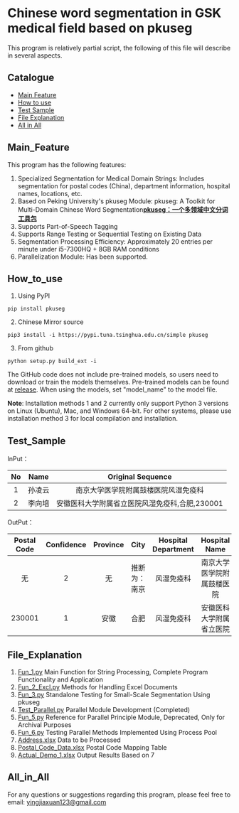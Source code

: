 # Chinese word segmentation in GSK medical field based on pkuseg
This program is relatively partial script, the following of this file will describe in several aspects.

## Catalogue

* [Main Feature](#Main_Feature)
* [How to use](#How_to_use)
* [Test Sample](#Test_Sample)
* [File Explanation](#File_Explanation)
* [All in All](#All_in_All)

## Main_Feature

This program has the following features:

1. Specialized Segmentation for Medical Domain Strings: Includes segmentation for postal codes (China), department information, hospital names, locations, etc.
2. Based on Peking University's pkuseg Module: pkuseg: A Toolkit for Multi-Domain Chinese Word Segmentation[**pkuseg：一个多领域中文分词工具包**](https://github.com/lancopku/PKUSeg-python)
3. Supports Part-of-Speech Tagging
4. Supports Range Testing or Sequential Testing on Existing Data
5. Segmentation Processing Efficiency: Approximately 20 entries per minute under i5-7300HQ + 8GB RAM conditions
6. Parallelization Module: Has been supported.

## How_to_use
1. Using PyPI
```shell
pip install pkuseg
```
2. Chinese Mirror source
```shell
pip3 install -i https://pypi.tuna.tsinghua.edu.cn/simple pkuseg
```
3. From github
```shell
python setup.py build_ext -i
```
The GitHub code does not include pre-trained models, so users need to download or train the models themselves. Pre-trained models can be found at [release](https://github.com/lancopku/pkuseg-python/releases). When using the models, set "model_name" to the model file.

**Note**: Installation methods 1 and 2 currently only support Python 3 versions on Linux (Ubuntu), Mac, and Windows 64-bit. For other systems, please use installation method 3 for local compilation and installation.


## Test_Sample

InPut：

| No | Name | Original Sequence |
|:--:| :--------: | :-----: |
| 1  |     孙凌云 |  南京大学医学院附属鼓楼医院风湿免疫科 |
| 2  |    李向培|  安徽医科大学附属省立医院风湿免疫科,合肥,230001 |

OutPut：

| Postal Code | Confidence | Province |City | Hospital Department | Hospital Name |
|:----:| :--------: | :-----: |:-----: | :--------: | :-----: |
|无    |2|  无 | 推断为：南京   | 风湿免疫科 |南京大学医学院附属鼓楼医院|
|230001|1|安徽|合肥 |风湿免疫科|安徽医科大学附属省立医院 |

## File_Explanation

1. [Fun_1.py](https://github.com/yingjiaxuan/Simon/blob/GSK_Intern/GSK_Module_1/Fun_1.py)
Main Function for String Processing, Complete Program Functionality and Application
2. [Fun_2_Excl.py](https://github.com/yingjiaxuan/Simon/blob/GSK_Intern/GSK_Module_1/Fun_2_Excl.py)
Methods for Handling Excel Documents
3. [Fun_3.py](https://github.com/yingjiaxuan/Simon/blob/GSK_Intern/GSK_Module_1/Fun_3.py)
Standalone Testing for Small-Scale Segmentation Using pkuseg
4. [Test_Parallel.py](https://github.com/yingjiaxuan/Simon/blob/GSK_Intern/GSK_Module_1/Test_Parallel.py)
Parallel Module Development (Completed)
5. [Fun_5.py](https://github.com/yingjiaxuan/Simon/blob/GSK_Intern/GSK_Module_1/Fun_5.py)
Reference for Parallel Principle Module, Deprecated, Only for Archival Purposes
6. [Fun_6.py](https://github.com/yingjiaxuan/Simon/blob/GSK_Intern/GSK_Module_1/Fun_6.py)
Testing Parallel Methods Implemented Using Process Pool
7. [Address.xlsx](https://github.com/yingjiaxuan/Simon/blob/GSK_Intern/Excel/Address.xlsx)
Data to be Processed
8. [Postal_Code_Data.xlsx](https://github.com/yingjiaxuan/Simon/blob/GSK_Intern/Excel/Postal_Code_Data.xlsx)
Postal Code Mapping Table
9. [Actual_Demo_1.xlsx](https://github.com/yingjiaxuan/Simon/blob/GSK_Intern/Excel/Actual_Demo_1.xlsx)
Output Results Based on 7

## All_in_All
For any questions or suggestions regarding this program, please feel free to email: [yingjiaxuan123@gmail.com](link)